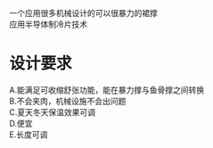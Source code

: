 一个应用很多机械设计的可以很暴力的裙撑 <br>
应用半导体制冷片技术 <br>
# 设计要求
A.能满足可收缩舒张功能，能在暴力撑与鱼骨撑之间转换 <br>
B.不会夹肉，机械设施不会出问题 <br>
C.夏天冬天保温效果可调 <br>
D.便宜 <br>
E.长度可调 <br>







